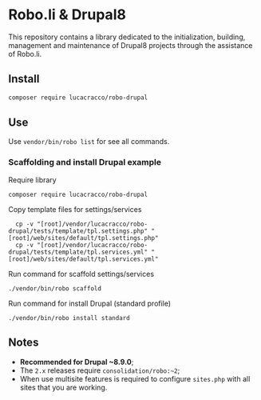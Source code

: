# Robo.li & Drupal8

This repository contains a library dedicated to the initialization, building,
management and maintenance of Drupal8 projects through the assistance of
Robo.li.

## Install

```bash
composer require lucacracco/robo-drupal
```

## Use

Use `vendor/bin/robo list` for see all commands.

### Scaffolding and install Drupal example

Require library

    composer require lucacracco/robo-drupal

Copy template files for settings/services

      cp -v "[root]/vendor/lucacracco/robo-drupal/tests/template/tpl.settings.php" "[root]/web/sites/default/tpl.settings.php"
      cp -v "[root]/vendor/lucacracco/robo-drupal/tests/template/tpl.services.yml" "[root]/web/sites/default/tpl.services.yml"

Run command for scaffold settings/services

    ./vendor/bin/robo scaffold

Run command for install Drupal (standard profile)

    ./vendor/bin/robo install standard

## Notes

* **Recommended for Drupal ~8.9.0**;
* The `2.x` releases require `consolidation/robo:~2`;
* When use multisite features is required to configure `sites.php` with all
  sites that you are working.
 
